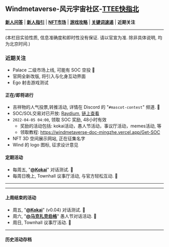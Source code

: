 ## Windmetaverse-风元宇宙社区-[TTEE快指北](Readme.md)

[**新人问答**](新人问答.md) | [**新人指引**](新人指引.md) | [**NFT市场**](NFT市场.md) | [**游戏攻略**](游戏攻略.md) | [**关键词速递**](关键词速递.md) | **近期关注**

---
(本栏目实验性质, 信息准确度和即时性没有保证. 请以官宣为准. 除非具体说明, 均为北京时间.)

### 近期关注

- Palace 二级市场上线, 可能有 SOC 空投 💎
- 官网全新改版, 将引入与化身互动界面
- Ego 射击游戏测试

#### 正在/即将进行
- 吉祥物的人气投票,转推活动, 详情在 Discord 的 "`#mascot-contest`" 频道. 💎
- SOC/SOL交易对已开放: [Raydium](https://raydium.io/swap/?inputCurrency=CJze5X3G3V6nqqrfeALTpb1HbkKvspjiUGR12rVchL3T&outputCurrency=sol&outputAmount=0&fixed=in), [链上查看](https://solscan.io/account/48bqboJP4J6VvbLDbzUvrpNg2N9dCRsdkCpP3M7FfeKF)
- `2022-04-05 04:00`, 领取 SOC 奖励, 48小时有效
  - 奖励的活动包括: kokai活动，愚人节活动，事议厅活动，memes活动, 等
  - 领取教程: https://windmetaverse-doc-mingzhe.vercel.app/Get-SOC
- NFT 3D 空间展示网站, 正在征集名字
- Wind 的 logo 图标, 征求设计意见

#### 定期活动

- 每周五, "[**@Kokai**](关键词速递.md)" 对话测试. 💎
- 每周日晚上, Townhall 议事厅活动, 与官方轻松互动. 💎

---
---
#### 上周结束的活动

- 周五, "[**@Kokai**](关键词速递.md)" (v0.04) 对话测试. 💎
- 周六, "[**@马克扎克伯格**](关键词速递.md)" 愚人节对话活动. 💎
- 周日, Townhall 议事厅活动. 💎

---
#### 历史活动存档
